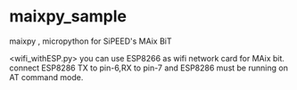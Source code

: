 # maixpy_sample
maixpy , micropython for SiPEED's MAix BiT

<wifi_withESP.py>
you can use ESP8266 as wifi network card for MAix bit.
connect ESP8286 TX to pin-6,RX to pin-7
and ESP8286 must be running on AT command mode.
